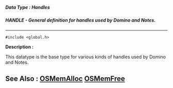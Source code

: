 ##### Data Type : Handles
##### HANDLE - General definition for handles used by Domino and Notes.
---
```
#include <global.h>
```
**Description :**

This datatype is the base type for various kinds of handles used by Domino and 
Notes.

**See Also :**
[OSMemAlloc](/reference/Func/OSMemAlloc)
[OSMemFree](/reference/Func/OSMemFree)
---

